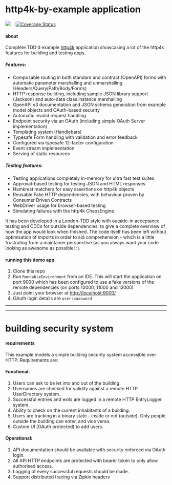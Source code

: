 # http4k-by-example application 

<a href="https://travis-ci.org/http4k/http4k-contract-example-app" target="_top"><img src="https://travis-ci.org/http4k/http4k-contract-example-app.svg?branch=master"/></a>&nbsp;&nbsp;&nbsp;
[![Coverage Status](https://coveralls.io/repos/github/http4k/http4k-contract-example-app/badge.svg?branch=master)](https://coveralls.io/github/http4k/http4k-contract-example-app?branch=master)

#### about
Complete TDD'd example [http4k](http://http4k.org) application showcasing a lot of the http4k features for building and testing apps. 

##### Features:
- Composable routing in both standard and contract (OpenAPI) forms with automatic parameter marshalling and unmarshalling (Headers/Query/Path/Body/Forms)
- HTTP response building, including sample JSON library support (Jackson) and auto-data class instance marshalling
- OpenAPI v3 documentation and JSON schema generation from example model objects and OAuth-based security
- Automatic invalid request handling
- Endpoint security via an OAuth (including simple OAuth Server implementation)
- Templating system (Handlebars)
- Typesafe Form handling with validation and error feedback
- Configured via typesafe 12-factor configuration
- Event stream implementation
- Serving of static resources

##### Testing features:
- Testing applications completely in-memory for ultra fast test suites
- Approval-based testing for testing JSON and HTML responses
- Hamkrest matchers for easy assertions on http4k objects
- Reusable Fake HTTP dependencies, with behaviour proven by Consumer Driven Contracts
- WebDriver usage for browser-based testing
- Simulating failures with the http4k ChaosEngine

It has been developed in a London-TDD style with outside-in acceptance testing and CDCs for outside dependencies,
to give a complete overview of how the app would look when finished. The code itself has been left without optimisation of
imports in order to aid comprehension - which is a little frustrating from a maintainer perspective (as you always want your 
code looking as awesome as possible! :).

#### running this demo app
1. Clone this repo
2. Run `RunnableEnvironment` from an IDE. This will start the application on port 9000 
which has been configured to use a fake versions of the remote dependencies (on ports 10000, 11000 and 12000)
3. Just point your browser at <a href="http://localhost:9000/">http://localhost:9000/</a>
4. OAuth login details are `user:password`

<hr/>
<hr/>

# building security system

#### requirements
This example models a simple building security system accessible over HTTP. Requirements are:

#### Functional:
1. Users can ask to be let into and out of the building.
1. Usernames are checked for validity against a remote HTTP UserDirectory system.
1. Successful entries and exits are logged in a remote HTTP EntryLogger system.
1. Ability to check on the current inhabitants of a building.
1. Users are tracking in a binary state - inside or not (outside). Only people outside the building can enter, and vice versa.
1. Custom UI (OAuth protected) to add users.

#### Operational:
1. API documentation should be available with security enforced via OAuth login.
1. All API HTTP endpoints are protected with bearer token to only allow authorised access.
1. Logging of every successful requests should be made.
1. Support distributed tracing via Zipkin headers

